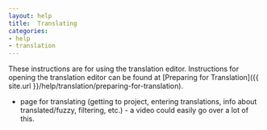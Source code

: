 ```yaml
---
layout: help
title:  Translating
categories:
- help
- translation
---
```


These instructions are for using the translation editor. Instructions for opening the translation editor can be found at [Preparing for Translation]({{ site.url }}/help/translation/preparing-for-translation).






 * page for translating (getting to project, entering translations, info about translated/fuzzy, filtering, etc.) - a video could easily go over a lot of this.

